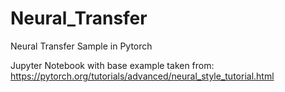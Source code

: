 # Neural_Transfer
Neural Transfer Sample in Pytorch

Jupyter Notebook with base example taken from:  https://pytorch.org/tutorials/advanced/neural_style_tutorial.html
